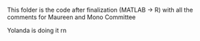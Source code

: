 
This folder is the code after finalization (MATLAB -> R) with all the comments for Maureen and Mono Committee

Yolanda is doing it rn
